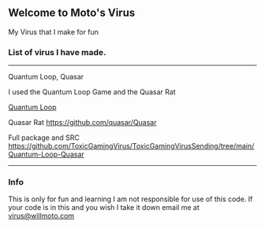 ## Welcome to Moto's Virus

My Virus that I make for fun

### List of virus I have made.
____________________________________________________________________

Quantum Loop, Quasar

I used the Quantum Loop Game and the Quasar Rat

[Quantum Loop](https://cakeu.itch.io/quantum-loop)

Quasar Rat https://github.com/quasar/Quasar

Full package and SRC https://github.com/ToxicGamingVirus/ToxicGamingVirusSending/tree/main/Quantum-Loop-Quasar
____________________________________________________________________

### Info

This is only for fun and learning I am not responsible for use of this code. If your code is in this and you wish I take it down email me at virus@willmoto.com
